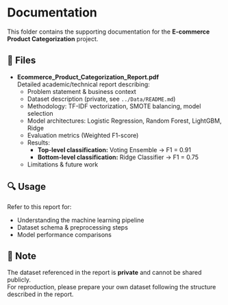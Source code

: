 # Documentation

This folder contains the supporting documentation for the **E-commerce Product Categorization** project.

## 📄 Files
- **Ecommerce_Product_Categorization_Report.pdf**  
  Detailed academic/technical report describing:
  - Problem statement & business context
  - Dataset description (private, see `../Data/README.md`)
  - Methodology: TF-IDF vectorization, SMOTE balancing, model selection
  - Model architectures: Logistic Regression, Random Forest, LightGBM, Ridge
  - Evaluation metrics (Weighted F1-score)
  - Results: 
    - **Top-level classification:** Voting Ensemble → F1 = 0.91
    - **Bottom-level classification:** Ridge Classifier → F1 = 0.75
  - Limitations & future work

## 🔍 Usage
Refer to this report for:
- Understanding the machine learning pipeline
- Dataset schema & preprocessing steps
- Model performance comparisons

## 📌 Note
The dataset referenced in the report is **private** and cannot be shared publicly.  
For reproduction, please prepare your own dataset following the structure described in the report.

